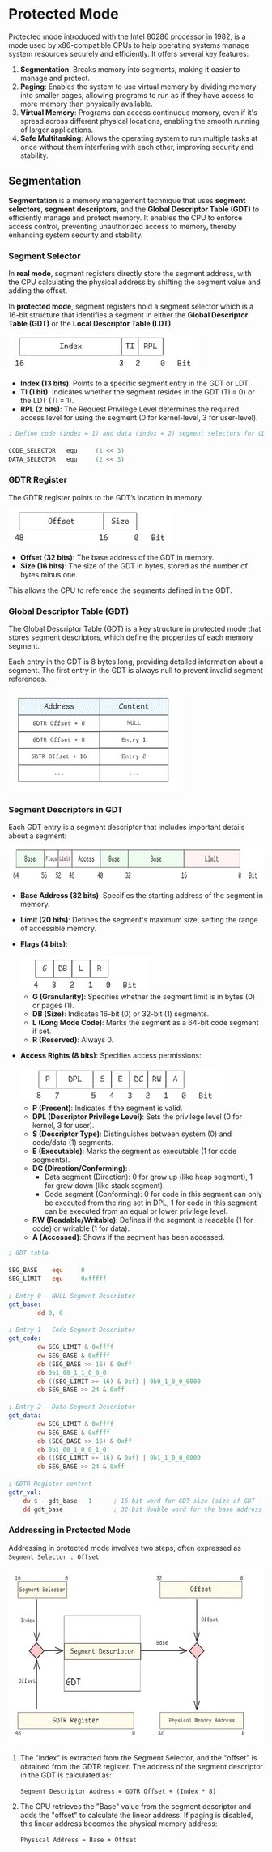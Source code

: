 # Protected Mode

Protected mode introduced with the Intel 80286 processor in 1982, is a mode used by x86-compatible CPUs to help operating systems manage system resources securely and efficiently. It offers several key features:

1. **Segmentation**: Breaks memory into segments, making it easier to manage and protect.
2. **Paging**: Enables the system to use virtual memory by dividing memory into smaller pages, allowing programs to run as if they have access to more memory than physically available.
3. **Virtual Memory**: Programs can access continuous memory, even if it's spread across different physical locations, enabling the smooth running of larger applications.
4. **Safe Multitasking**: Allows the operating system to run multiple tasks at once without them interfering with each other, improving security and stability.

## Segmentation

**Segmentation** is a memory management technique that uses **segment selectors**, **segment descriptors**, and the **Global Descriptor Table (GDT)** to efficiently manage and protect memory. It enables the CPU to enforce access control, preventing unauthorized access to memory, thereby enhancing system security and stability.

### Segment Selector

In **real mode**, segment registers directly store the segment address, with the CPU calculating the physical address by shifting the segment value and adding the offset.

In **protected mode**, segment registers hold a segment selector which is a 16-bit structure that identifies a segment in either the **Global Descriptor Table (GDT)** or the **Local Descriptor Table (LDT)**.

<img src="img/5-1.png" alt="segment_selector" height="70">

- **Index (13 bits)**: Points to a specific segment entry in the GDT or LDT.
- **TI (1 bit)**: Indicates whether the segment resides in the GDT (TI = 0) or the LDT (TI = 1).
- **RPL (2 bits)**: The Request Privilege Level determines the required access level for using the segment (0 for kernel-level, 3 for user-level).

```asm
; Define code (index = 1) and data (index = 2) segment selectors for GDT with Ring 0 permission.

CODE_SELECTOR   equ     (1 << 3)
DATA_SELECTOR   equ     (2 << 3)
```

### GDTR Register

The GDTR register points to the GDT’s location in memory.

<img src="img/5-2.png" alt="gdtr" height="70">

- **Offset (32 bits)**: The base address of the GDT in memory.
- **Size (16 bits)**: The size of the GDT in bytes, stored as the number of bytes minus one.

This allows the CPU to reference the segments defined in the GDT.


### Global Descriptor Table (GDT)

The Global Descriptor Table (GDT) is a key structure in protected mode that stores segment descriptors, which define the properties of each memory segment. 

Each entry in the GDT is 8 bytes long, providing detailed information about a segment. The first entry in the GDT is always null to prevent invalid segment references.

<img src="img/5-3.png" alt="gdt" height="200">


### Segment Descriptors in GDT

Each GDT entry is a segment descriptor that includes important details about a segment:

<img src="img/5-4.png" alt="segment_descriptor" height="70">

- **Base Address (32 bits)**: Specifies the starting address of the segment in memory.
- **Limit (20 bits)**: Defines the segment's maximum size, setting the range of accessible memory.
- **Flags (4 bits)**:

    <img src="img/5-6.png" alt="flags" height="70">

    - **G (Granularity)**: Specifies whether the segment limit is in bytes (0) or pages (1).
    - **DB (Size)**: Indicates 16-bit (0) or 32-bit (1) segments.
    - **L (Long Mode Code)**: Marks the segment as a 64-bit code segment if set.
    - **R (Reserved)**: Always 0.
- **Access Rights (8 bits)**: Specifies access permissions:

    <img src="img/5-5.png" alt="access" height="70">

    - **P (Present)**: Indicates if the segment is valid.
    - **DPL (Descriptor Privilege Level)**: Sets the privilege level (0 for kernel, 3 for user).
    - **S (Descriptor Type)**: Distinguishes between system (0) and code/data (1) segments.
    - **E (Executable)**: Marks the segment as executable (1 for code segments).
    - **DC (Direction/Conforming)**:
        - Data segment (Direction): 0 for grow up (like heap segment), 1 for grow down (like stack segment).
        - Code segment (Conforming): 0 for code in this segment can only be executed from the ring set in DPL, 1 for code in this segment can be executed from an equal or lower privilege level.
    - **RW (Readable/Writable)**: Defines if the segment is readable (1 for code) or writable (1 for data).
    - **A (Accessed)**: Shows if the segment has been accessed.
```nasm
; GDT table

SEG_BASE    equ     0
SEG_LIMIT   equ     0xfffff

; Entry 0 - NULL Segment Descriptor
gdt_base:
        dd 0, 0

; Entry 1 - Code Segment Descriptor
gdt_code:
        dw SEG_LIMIT & 0xffff
        dw SEG_BASE & 0xffff
        db (SEG_BASE >> 16) & 0xff
        db 0b1_00_1_1_0_0_0
        db ((SEG_LIMIT >> 16) & 0xf) | 0b0_1_0_0_0000
        db SEG_BASE >> 24 & 0xff

; Entry 2 - Data Segment Descriptor
gdt_data:
        dw SEG_LIMIT & 0xffff
        dw SEG_BASE & 0xffff
        db (SEG_BASE >> 16) & 0xff
        db 0b1_00_1_0_0_1_0
        db ((SEG_LIMIT >> 16) & 0xf) | 0b1_1_0_0_0000
        db SEG_BASE >> 24 & 0xff

; GDTR Register content
gdtr_val:
    dw $ - gdt_base - 1      ; 16-bit word for GDT size (size of GDT - 1)
    dd gdt_base              ; 32-bit double word for the base address of GDT
```   

### Addressing in Protected Mode

Addressing in protected mode involves two steps, often expressed as `Segment Selector : Offset`

<img src="img/5-7.png" alt="addressing_protected_mode" height="350">

1. The "index" is extracted from the Segment Selector, and the "offset" is obtained from the GDTR register. The address of the segment descriptor in the GDT is calculated as:

    `Segment Descriptor Address = GDTR Offset + (Index * 8)`

2. The CPU retrieves the "Base" value from the segment descriptor and adds the "offset" to calculate the linear address. If paging is disabled, this linear address becomes the physical memory address:

    `Physical Address = Base + Offset`